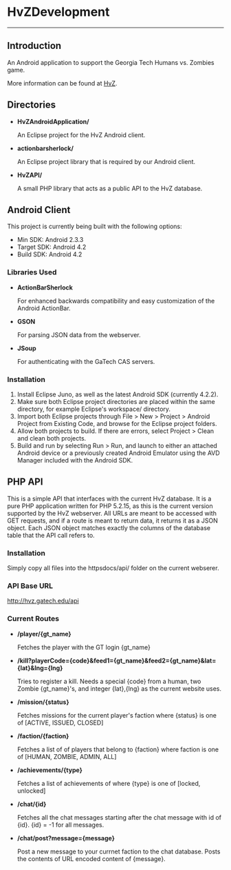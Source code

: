 HvZDevelopment
==============
- - -

Introduction
------------
An Android application to support the Georgia Tech Humans vs. Zombies game.

More information can be found at [HvZ](https://hvz.gatech.edu).

Directories
------------

* **HvZAndroidApplication/**

    An Eclipse project for the HvZ Android client.

* **actionbarsherlock/**

    An Eclipse project library that is required by our Android client.

* **HvZAPI/**

    A small PHP library that acts as a public API to the HvZ database.


Android Client
-------------
This project is currently being built with the following options:

* Min SDK: Android 2.3.3
* Target SDK: Android 4.2
* Build SDK: Android 4.2

### Libraries Used ###

* **ActionBarSherlock**
    
    For enhanced backwards compatibility and easy customization of the Android ActionBar.

* **GSON**
    
    For parsing JSON data from the webserver.

* **JSoup**

    For authenticating with the GaTech CAS servers.

### Installation ###

1.  Install Eclipse Juno, as well as the latest Android SDK (currently 4.2.2).
2.  Make sure both Eclipse project directories are placed within the same directory, for example Eclipse's workspace/ directory.
3.  Import both Eclipse projects through File > New > Project > Android Project from Existing Code, and browse for the Eclipse project folders.
4.  Allow both projects to build.  If there are errors, select Project > Clean and clean both projects.
5.  Build and run by selecting Run > Run, and launch to either an attached Android device or a previously created Android Emulator using the AVD Manager included with the Android SDK.


PHP API
-------------

This is a simple API that interfaces with the current HvZ database.  It is a pure PHP application written for PHP 5.2.15, as this is the current version supported by the HvZ webserver.  All URLs are meant to be accessed with GET requests, and if a route is meant to return data, it returns it as a JSON object.  Each JSON object matches exactly the columns of the database table that the API call refers to.

### Installation ###
Simply copy all files into the httpsdocs/api/ folder on the current webserer.

### API Base URL ###
http://hvz.gatech.edu/api

### Current Routes ###
* **/player/{gt_name}**

    Fetches the player with the GT login {gt_name}
    
* **/kill?playerCode={code}&feed1={gt_name}&feed2={gt_name}&lat={lat}&lng={lng}**

    Tries to register a kill.  Needs a special {code} from a human, two Zombie {gt_name}'s, and integer {lat},{lng} as the current website uses.

* **/mission/{status}**

    Fetches missions for the current player's faction where {status} is one of [ACTIVE, ISSUED, CLOSED]
    
* **/faction/{faction}**

    Fetches a list of of players that belong to {faction} where faction is one of [HUMAN, ZOMBIE, ADMIN, ALL]
    
* **/achievements/{type}**

    Fetches a list of achievements of where {type} is one of [locked, unlocked]
    
* **/chat/{id}**

    Fetches all the chat messages starting after the chat message with id of {id}.  {id} = -1 for all messages.

* **/chat/post?message={message}**

    Post a new message to your currnet faction to the chat database.  Posts the contents of URL encoded content of {message}.
